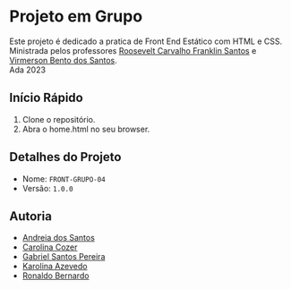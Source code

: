 # Projeto em Grupo

<p>
  Este projeto é dedicado a pratica de Front End Estático com HTML e CSS. <br />
  Ministrada pelos professores <a href="roosevelt.franklin81@gmail.com">Roosevelt Carvalho Franklin Santos</a> e <a href="mailto:virmerson.dev@gmail.com">Virmerson Bento dos Santos</a>. <br />
  Ada 2023 <br />
</p>

## Início Rápido

1. Clone o repositório.
2. Abra o home.html no seu browser.

## Detalhes do Projeto

- Nome: `FRONT-GRUPO-04`
- Versão: `1.0.0`

## Autoria

- <a href="mailto:a.dos.santos@sap.com">Andreia dos Santos</a>
- <a href="mailto:carolina.cozer@sap.com">Carolina Cozer</a>
- <a href="mailto:g.pereira@sap.com">Gabriel Santos Pereira</a>
- <a href="mailto:karolina.azevedo@sap.com">Karolina Azevedo</a>
- <a href="mailto:ronaldo.bernardo@sap.com">Ronaldo Bernardo</a>

